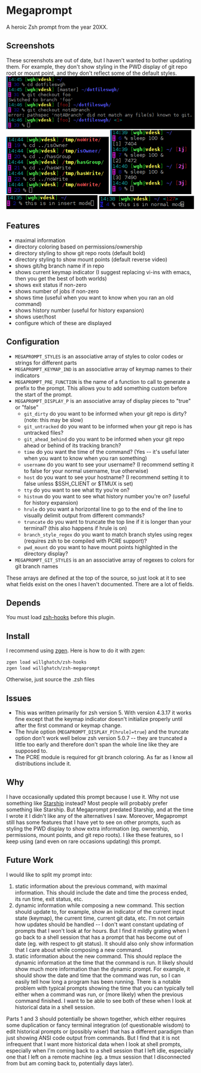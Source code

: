 Megaprompt
==========

A heroic Zsh prompt from the year 20XX.

Screenshots
-----------

These screenshots are out of date, but I haven't wanted to bother updating them.
For example, they don't show styling in the PWD display of git repo root or mount point, and they don't reflect some of the default styles.
![Example](https://github.com/willghatch/zsh-megaprompt/raw/master/img/git.png)
![Example](https://github.com/willghatch/zsh-megaprompt/raw/master/img/permissions.png)
![Example](https://github.com/willghatch/zsh-megaprompt/raw/master/img/jobs.png)
![Example](https://github.com/willghatch/zsh-megaprompt/raw/master/img/insert.png)
![Example](https://github.com/willghatch/zsh-megaprompt/raw/master/img/normal.png)

Features
--------

- maximal information
- directory coloring based on permissions/ownership
- directory styling to show git repo roots (default bold)
- directory styling to show mount points (default reverse video)
- shows git/hg branch name if in repo
- shows current keymap indicator (I suggest replacing vi-ins with emacs, then you get the best of both worlds)
- shows exit status if non-zero
- shows number of jobs if non-zero
- shows time (useful when you want to know when you ran an old command)
- shows history number (useful for history expansion)
- shows user/host
- configure which of these are displayed

Configuration
-------------

- <code>MEGAPROMPT_STYLES</code> is an associative array of styles to color codes or strings for different parts
- <code>MEGAPROMPT_KEYMAP_IND</code> is an associative array of keymap names to their indicators
- <code>MEGAPROMPT_PRE_FUNCTION</code> is the name of a function to call to generate a prefix to the prompt.  This allows you to add something custom before the start of the prompt.
- <code>MEGAPROMPT_DISPLAY_P</code> is an associative array of display pieces to "true" or "false"
    - <code>git_dirty</code> do you want to be informed when your git repo is dirty?  (note: this may be slow)
    - <code>git_untracked</code> do you want to be informed when your git repo is has untracked files?
    - <code>git_ahead_behind</code> do you want to be informed when your git repo ahead or behind of its tracking branch?
    - <code>time</code> do you want the time of the command? (Yes -- it's useful later when you want to know when you ran something)
    - <code>username</code> do you want to see your username? (I recommend setting it to false for your normal username, true otherwise)
    - <code>host</code> do you want to see your hostname? (I recommend setting it to false unless $SSH_CLIENT or $TMUX is set)
    - <code>tty</code> do you want to see what tty you're on?
    - <code>histnum</code> do you want to see what history number you're on? (useful for history expansion)
    - <code>hrule</code> do you want a horizontal line to go to the end of the line to visually delimit output from different commands?
    - <code>truncate</code> do you want to truncate the top line if it is longer than your terminal? (this also happens if hrule is on)
    - <code>branch_style_regex</code> do you want to match branch styles using regex (requires zsh to be compiled with PCRE support)?
    - <code>pwd_mount</code> do you want to have mount points highlighted in the directory display?
- <code>MEGAPROMPT_GIT_STYLES</code> is an an associative array of regexes to colors for git branch names

These arrays are defined at the top of the source, so just look at it to see what fields exist on the ones I haven't documented.  There are a lot of fields.

Depends
-------

You must load [zsh-hooks](https://github.com/willghatch/zsh-hooks) before this plugin.

Install
-------

I recommend using [zgen](https://github.com/tarjoilija/zgen).  Here is how to do it with zgen:

    zgen load willghatch/zsh-hooks
    zgen load willghatch/zsh-megaprompt

Otherwise, just source the .zsh files

Issues
------

- This was written primarily for zsh version 5.  With version 4.3.17
  it works fine except that the keymap indicator doesn't initialize
  properly until after the first command or keymap change.
- The hrule option (`MEGAPROMPT_DISPLAY_P[hrule]=true`) and the truncate option don't 
  work well below zsh version 5.0.7 -- they are truncated a little too early and
  therefore don't span the whole line like they are supposed to.
- The PCRE module is required for git branch coloring.  As far as I know all distributions include it.

Why
---

I have occasionally updated this prompt because I use it.
Why not use something like [Starship](https://starship.rs/) instead?
Most people will probably prefer something like Starship.
But Megaprompt predated Starship, and at the time I wrote it I didn't like any of the alternatives I saw.
Moreover, Megaprompt still has some features that I have yet to see on other prompts, such as styling the PWD display to show extra information (eg. ownership, permissions, mount points, and git repo roots).
I like these features, so I keep using (and even on rare occasions updating) this prompt.

Future Work
-----------

I would like to split my prompt into:

1. static information about the previous command, with maximal information.  This should include the date and time the process ended, its run time, exit status, etc.
2. dynamic information while composing a new command.  This section should update to, for example, show an indicator of the current input state (keymap), the current time, current git data, etc.  I'm not certain how updates should be handled -- I don't want constant updating of prompts that I won't look at for hours.  But I find it mildly grating when I go back to a shell session that has a prompt that has become out of date (eg. with respect to git status).  It should also only show information that I care about while composing a new command.
3. static information about the new command.  This should replace the dynamic information at the time that the command is run.  It likely should show much more information than the dynamic prompt.  For example, it should show the date and time that the command was run, so I can easily tell how long a program has been running.  There is a notable problem with typical prompts showing the time that you can typically tell either when a command was run, or (more likely) when the previous command finished.  I want to be able to see both of these when I look at historical data in a shell session.

Parts 1 and 3 should potentially be shown together, which either requires some duplication or fancy terminal integration (of questionable wisdom) to edit historical prompts or (possibly wiser) that has a different paradigm than just showing ANSI code output from commands.
But I find that it is not infrequent that I want more historical data when I look at shell prompts, especially when I'm coming back to a shell session that I left idle, especially one that I left on a remote machine (eg. a tmux session that I disconnected from but am coming back to, potentially days later).

